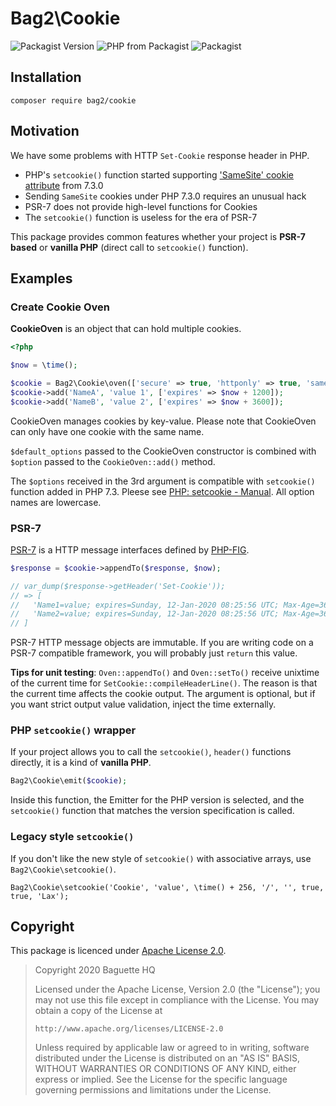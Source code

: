 # Bag2\Cookie

![Packagist Version](https://img.shields.io/packagist/v/bag2/cookie?style=flat-square)
![PHP from Packagist](https://img.shields.io/packagist/php-v/bag2/cookie?style=flat-square)
![Packagist](https://img.shields.io/packagist/l/bag2/cookie?style=flat-square)

## Installation

```
composer require bag2/cookie
```

## Motivation

We have some problems with HTTP `Set-Cookie` response header in PHP.

 * PHP's `setcookie()` function started supporting ['SameSite' cookie attribute](https://caniuse.com/#feat=same-site-cookie-attribute) from 7.3.0
 * Sending `SameSite` cookies under PHP 7.3.0 requires an unusual hack
 * PSR-7 does not provide high-level functions for Cookies
 * The `setcookie()` function is useless for the era of PSR-7

This package provides common features whether your project is **PSR-7 based** or **vanilla PHP** (direct call to `setcookie()` function).

## Examples

### Create Cookie Oven

**CookieOven** is an object that can hold multiple cookies.

```php
<?php

$now = \time();

$cookie = Bag2\Cookie\oven(['secure' => true, 'httponly' => true, 'samesite' => 'Strict']);
$cookie->add('NameA', 'value 1', ['expires' => $now + 1200]);
$cookie->add('NameB', 'value 2', ['expires' => $now + 3600]);
```

CookieOven manages cookies by key-value. Please note that CookieOven can only have one cookie with the same name.

`$default_options` passed to the CookieOven constructor is combined with `$option` passed to the `CookieOven::add()` method.

The `$options` received in the 3rd argument is compatible with `setcookie()` function added in PHP 7.3.  Pleese see [PHP: setcookie - Manual](https://www.php.net/setcookie).  All option names are lowercase.


### PSR-7

[PSR-7](https://www.php-fig.org/psr/psr-7/) is a HTTP message interfaces defined by [PHP-FIG](https://www.php-fig.org/).

```php
$response = $cookie->appendTo($response, $now);

// var_dump($response->getHeader('Set-Cookie'));
// => [
//   'Name1=value; expires=Sunday, 12-Jan-2020 08:25:56 UTC; Max-Age=3600',
//   'Name2=value; expires=Sunday, 12-Jan-2020 08:25:56 UTC; Max-Age=3600',
// ]
```

PSR-7 HTTP message objects are immutable.  If you are writing code on a PSR-7 compatible framework, you will probably just `return` this value.

**Tips for unit testing**: `Oven::appendTo()` and `Oven::setTo()` receive unixtime of the current time for `SetCookie::compileHeaderLine()`.  The reason is that the current time affects the cookie output.  The argument is optional, but if you want strict output value validation, inject the time externally.

### PHP `setcookie()` wrapper

If your project allows you to call the `setcookie()`, `header()` functions directly, it is a kind of **vanilla PHP**.

```php
Bag2\Cookie\emit($cookie);
```

Inside this function, the Emitter for the PHP version is selected, and the `setcookie()` function that matches the version specification is called.


### Legacy style `setcookie()`

If you don't like the new style of `setcookie()` with associative arrays, use `Bag2\Cookie\setcookie()`.

```
Bag2\Cookie\setcookie('Cookie', 'value', \time() + 256, '/', '', true, true, 'Lax');
```

## Copyright

This package is licenced under [Apache License 2.0][Apache-2.0].

> Copyright 2020 Baguette HQ
>
> Licensed under the Apache License, Version 2.0 (the "License");
> you may not use this file except in compliance with the License.
> You may obtain a copy of the License at
>
>     http://www.apache.org/licenses/LICENSE-2.0
>
> Unless required by applicable law or agreed to in writing, software
> distributed under the License is distributed on an "AS IS" BASIS,
> WITHOUT WARRANTIES OR CONDITIONS OF ANY KIND, either express or implied.
> See the License for the specific language governing permissions and
> limitations under the License.

[Apache-2.0]: https://www.apache.org/licenses/LICENSE-2.0
